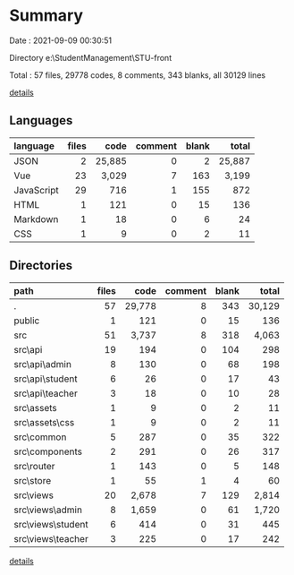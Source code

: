 # Summary

Date : 2021-09-09 00:30:51

Directory e:\StudentManagement\STU-front

Total : 57 files,  29778 codes, 8 comments, 343 blanks, all 30129 lines

[details](details.md)

## Languages
| language | files | code | comment | blank | total |
| :--- | ---: | ---: | ---: | ---: | ---: |
| JSON | 2 | 25,885 | 0 | 2 | 25,887 |
| Vue | 23 | 3,029 | 7 | 163 | 3,199 |
| JavaScript | 29 | 716 | 1 | 155 | 872 |
| HTML | 1 | 121 | 0 | 15 | 136 |
| Markdown | 1 | 18 | 0 | 6 | 24 |
| CSS | 1 | 9 | 0 | 2 | 11 |

## Directories
| path | files | code | comment | blank | total |
| :--- | ---: | ---: | ---: | ---: | ---: |
| . | 57 | 29,778 | 8 | 343 | 30,129 |
| public | 1 | 121 | 0 | 15 | 136 |
| src | 51 | 3,737 | 8 | 318 | 4,063 |
| src\api | 19 | 194 | 0 | 104 | 298 |
| src\api\admin | 8 | 130 | 0 | 68 | 198 |
| src\api\student | 6 | 26 | 0 | 17 | 43 |
| src\api\teacher | 3 | 18 | 0 | 10 | 28 |
| src\assets | 1 | 9 | 0 | 2 | 11 |
| src\assets\css | 1 | 9 | 0 | 2 | 11 |
| src\common | 5 | 287 | 0 | 35 | 322 |
| src\components | 2 | 291 | 0 | 26 | 317 |
| src\router | 1 | 143 | 0 | 5 | 148 |
| src\store | 1 | 55 | 1 | 4 | 60 |
| src\views | 20 | 2,678 | 7 | 129 | 2,814 |
| src\views\admin | 8 | 1,659 | 0 | 61 | 1,720 |
| src\views\student | 6 | 414 | 0 | 31 | 445 |
| src\views\teacher | 3 | 225 | 0 | 17 | 242 |

[details](details.md)